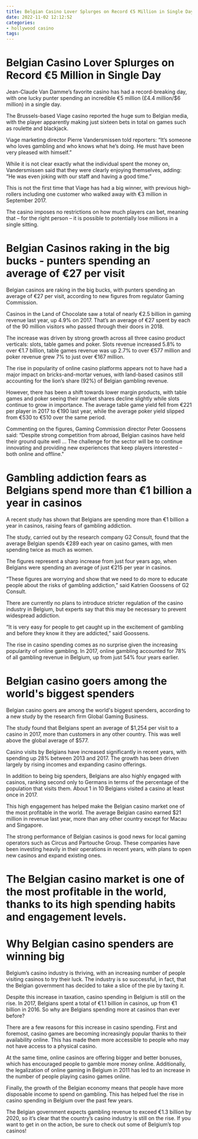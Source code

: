 ```yaml
---
title: Belgian Casino Lover Splurges on Record €5 Million in Single Day
date: 2022-11-02 12:12:52
categories:
- hollywood casino
tags:
---
```



#  Belgian Casino Lover Splurges on Record €5 Million in Single Day

Jean-Claude Van Damme’s favorite casino has had a record-breaking day, with one lucky punter spending an incredible €5 million (£4.4 million/$6 million) in a single day.

The Brussels-based Viage casino reported the huge sum to Belgian media, with the player apparently making just sixteen bets in total on games such as roulette and blackjack.

Viage marketing director Pierre Vandersmissen told reporters: “It’s someone who loves gambling and who knows what he’s doing. He must have been very pleased with himself.”

While it is not clear exactly what the individual spent the money on, Vandersmissen said that they were clearly enjoying themselves, adding: “He was even joking with our staff and having a good time.”

This is not the first time that Viage has had a big winner, with previous high-rollers including one customer who walked away with €3 million in September 2017.

The casino imposes no restrictions on how much players can bet, meaning that – for the right person – it is possible to potentially lose millions in a single sitting.

#  Belgian Casinos raking in the big bucks - punters spending an average of €27 per visit

Belgian casinos are raking in the big bucks, with punters spending an average of €27 per visit, according to new figures from regulator Gaming Commission.

Casinos in the Land of Chocolate saw a total of nearly €2.5 billion in gaming revenue last year, up 4.9% on 2017. That’s an average of €27 spent by each of the 90 million visitors who passed through their doors in 2018.

The increase was driven by strong growth across all three casino product verticals: slots, table games and poker. Slots revenue increased 5.8% to over €1.7 billion, table games revenue was up 2.7% to over €577 million and poker revenue grew 7% to just over €167 million.

The rise in popularity of online casino platforms appears not to have had a major impact on bricks-and-mortar venues, with land-based casinos still accounting for the lion’s share (92%) of Belgian gambling revenue.

However, there has been a shift towards lower margin products, with table games and poker seeing their market shares decline slightly while slots continue to grow in importance. The average table game yield fell from €221 per player in 2017 to €190 last year, while the average poker yield slipped from €530 to €510 over the same period.

Commenting on the figures, Gaming Commission director Peter Goossens said: “Despite strong competition from abroad, Belgian casinos have held their ground quite well … The challenge for the sector will be to continue innovating and providing new experiences that keep players interested – both online and offline."

#  Gambling addiction fears as Belgians spend more than €1 billion a year in casinos

A recent study has shown that Belgians are spending more than €1 billion a year in casinos, raising fears of gambling addiction.

The study, carried out by the research company G2 Consult, found that the average Belgian spends €289 each year on casino games, with men spending twice as much as women.

The figures represent a sharp increase from just four years ago, when Belgians were spending an average of just €215 per year in casinos.

“These figures are worrying and show that we need to do more to educate people about the risks of gambling addiction,” said Katrien Goossens of G2 Consult.

There are currently no plans to introduce stricter regulation of the casino industry in Belgium, but experts say that this may be necessary to prevent widespread addiction.

“It is very easy for people to get caught up in the excitement of gambling and before they know it they are addicted,” said Goossens.

The rise in casino spending comes as no surprise given the increasing popularity of online gambling. In 2017, online gambling accounted for 78% of all gambling revenue in Belgium, up from just 54% four years earlier.

#  Belgian casino goers among the world's biggest spenders

Belgian casino goers are among the world's biggest spenders, according to a new study by the research firm Global Gaming Business.

The study found that Belgians spent an average of $1,254 per visit to a casino in 2017, more than customers in any other country. This was well above the global average of $577.

Casino visits by Belgians have increased significantly in recent years, with spending up 28% between 2013 and 2017. The growth has been driven largely by rising incomes and expanding casino offerings.

In addition to being big spenders, Belgians are also highly engaged with casinos, ranking second only to Germans in terms of the percentage of the population that visits them. About 1 in 10 Belgians visited a casino at least once in 2017.

This high engagement has helped make the Belgian casino market one of the most profitable in the world. The average Belgian casino earned $21 million in revenue last year, more than any other country except for Macau and Singapore.

The strong performance of Belgian casinos is good news for local gaming operators such as Circus and Partouche Group. These companies have been investing heavily in their operations in recent years, with plans to open new casinos and expand existing ones.

# The Belgian casino market is one of the most profitable in the world, thanks to its high spending habits and engagement levels.

#  Why Belgian casino spenders are winning big

Belgium’s casino industry is thriving, with an increasing number of people visiting casinos to try their luck. The industry is so successful, in fact, that the Belgian government has decided to take a slice of the pie by taxing it.

Despite this increase in taxation, casino spending in Belgium is still on the rise. In 2017, Belgians spent a total of €1.1 billion in casinos, up from €1 billion in 2016. So why are Belgians spending more at casinos than ever before?

There are a few reasons for this increase in casino spending. First and foremost, casino games are becoming increasingly popular thanks to their availability online. This has made them more accessible to people who may not have access to a physical casino.

At the same time, online casinos are offering bigger and better bonuses, which has encouraged people to gamble more money online. Additionally, the legalization of online gaming in Belgium in 2011 has led to an increase in the number of people playing casino games online.

Finally, the growth of the Belgian economy means that people have more disposable income to spend on gambling. This has helped fuel the rise in casino spending in Belgium over the past few years.

The Belgian government expects gambling revenue to exceed €1.3 billion by 2020, so it’s clear that the country’s casino industry is still on the rise. If you want to get in on the action, be sure to check out some of Belgium’s top casinos!